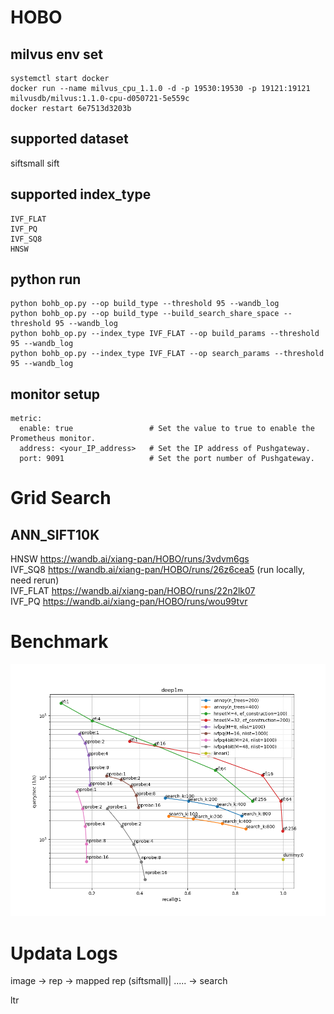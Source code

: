 <!--
 * @Author: Xiang Pan
 * @Date: 2021-07-10 00:23:34
 * @LastEditTime: 2021-08-30 21:40:21
 * @LastEditors: Xiang Pan
 * @Description: 
 * @FilePath: /HOBO/README.md
 * xiangpan@nyu.edu
-->
# HOBO

## milvus env set
```
systemctl start docker
docker run --name milvus_cpu_1.1.0 -d -p 19530:19530 -p 19121:19121 milvusdb/milvus:1.1.0-cpu-d050721-5e559c
docker restart 6e7513d3203b  
```

## supported dataset
siftsmall
sift


## supported index_type 
```
IVF_FLAT
IVF_PQ
IVF_SQ8
HNSW
```

## python run
```
python bohb_op.py --op build_type --threshold 95 --wandb_log
python bohb_op.py --op build_type --build_search_share_space --threshold 95 --wandb_log
python bohb_op.py --index_type IVF_FLAT --op build_params --threshold 95 --wandb_log
python bohb_op.py --index_type IVF_FLAT --op search_params --threshold 95 --wandb_log
```

## monitor setup
```
metric:
  enable: true                 # Set the value to true to enable the Prometheus monitor.
  address: <your_IP_address>   # Set the IP address of Pushgateway.
  port: 9091                   # Set the port number of Pushgateway.
```

# Grid Search 
## ANN_SIFT10K
HNSW     https://wandb.ai/xiang-pan/HOBO/runs/3vdvm6gs  
IVF_SQ8  https://wandb.ai/xiang-pan/HOBO/runs/26z6cea5  (run locally, need rerun)  
IVF_FLAT https://wandb.ai/xiang-pan/HOBO/runs/22n2lk07  
IVF_PQ  https://wandb.ai/xiang-pan/HOBO/runs/wou99tvr  

# Benchmark
![image](https://raw.githubusercontent.com/matsui528/annbench_leaderboard/main/result_img/2021_02_23/deep1m.png)


# Updata Logs



image -> rep -> mapped rep (siftsmall)| .....  -> search


ltr  